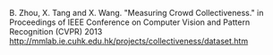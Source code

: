 B. Zhou, X. Tang and X. Wang. "Measuring Crowd Collectiveness." in Proceedings of IEEE Conference on Computer Vision and Pattern Recognition (CVPR) 2013
http://mmlab.ie.cuhk.edu.hk/projects/collectiveness/dataset.htm
